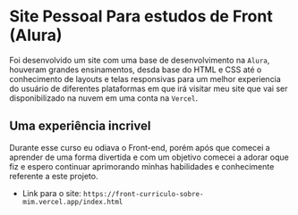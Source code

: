 # Site Pessoal Para estudos de Front (Alura)

Foi desenvolvido um site com uma base de desenvolvimento na `Alura`, houveram grandes ensinamentos, desda base do HTML e CSS até o conhecimento de layouts e telas responsivas para um melhor experiencia do usuário de diferentes plataformas em que irá visitar meu site que vai ser disponibilizado na nuvem em uma conta na `Vercel`.

## Uma experiência incrivel

Durante esse curso eu odiava o Front-end, porém após que comecei a aprender de uma forma divertida e com um objetivo comecei a adorar oque fiz e espero continuar aprimorando minhas habilidades e conhecimente referente a este projeto.

- Link para o site: `https://front-curriculo-sobre-mim.vercel.app/index.html`
